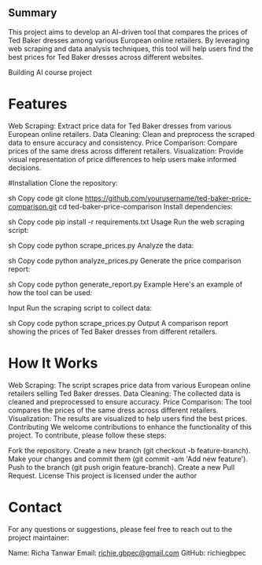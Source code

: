 ## Summary
This project aims to develop an AI-driven tool that compares the prices of Ted Baker dresses among various European online retailers. By leveraging web scraping and data analysis techniques, this tool will help users find the best prices for Ted Baker dresses across different websites.

Building AI course project

# Features
Web Scraping: Extract price data for Ted Baker dresses from various European online retailers.
Data Cleaning: Clean and preprocess the scraped data to ensure accuracy and consistency.
Price Comparison: Compare prices of the same dress across different retailers.
Visualization: Provide visual representation of price differences to help users make informed decisions.

#Installation
Clone the repository:

sh
Copy code
git clone https://github.com/yourusername/ted-baker-price-comparison.git
cd ted-baker-price-comparison
Install dependencies:

sh
Copy code
pip install -r requirements.txt
Usage
Run the web scraping script:

sh
Copy code
python scrape_prices.py
Analyze the data:

sh
Copy code
python analyze_prices.py
Generate the price comparison report:

sh
Copy code
python generate_report.py
Example
Here's an example of how the tool can be used:

Input
Run the scraping script to collect data:

sh
Copy code
python scrape_prices.py
Output
A comparison report showing the prices of Ted Baker dresses from different retailers.

# How It Works
Web Scraping: The script scrapes price data from various European online retailers selling Ted Baker dresses.
Data Cleaning: The collected data is cleaned and preprocessed to ensure accuracy.
Price Comparison: The tool compares the prices of the same dress across different retailers.
Visualization: The results are visualized to help users find the best prices.
Contributing
We welcome contributions to enhance the functionality of this project. To contribute, please follow these steps:

Fork the repository.
Create a new branch (git checkout -b feature-branch).
Make your changes and commit them (git commit -am 'Add new feature').
Push to the branch (git push origin feature-branch).
Create a new Pull Request.
License
This project is licensed under the author

# Contact
For any questions or suggestions, please feel free to reach out to the project maintainer:

Name: Richa Tanwar
Email: richie.gbpec@gmail.com
GitHub: richiegbpec
